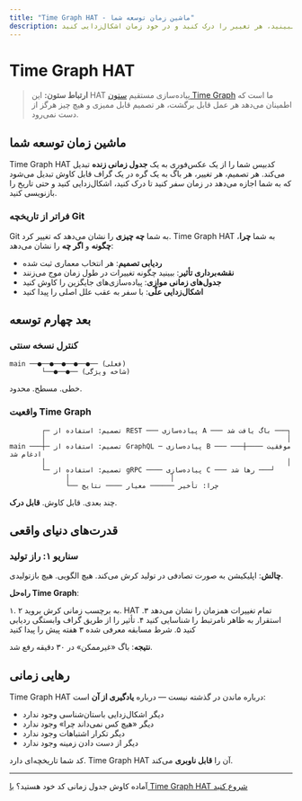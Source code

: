 ```yaml
---
title: "Time Graph HAT - ماشین زمان توسعه شما"
description: در جدول زمانی کد خود سفر کنید. هر تصمیم را ببینید، هر تغییر را درک کنید و در خود زمان اشکال‌زدایی کنید.
---
```


# <DocIcon type="time-graph" inline /> Time Graph HAT

> **ارتباط ستون:** این HAT پیاده‌سازی مستقیم [ستون Time Graph](/fa/pillars-time-graph) ما است که اطمینان می‌دهد هر عمل قابل برگشت، هر تصمیم قابل ممیزی و هیچ چیز هرگز از دست نمی‌رود.

## ماشین زمان توسعه شما

Time Graph HAT کدبیس شما را از یک عکس‌فوری به یک **جدول زمانی زنده** تبدیل می‌کند. هر تصمیم، هر تغییر، هر باگ به یک گره در یک گراف قابل کاوش تبدیل می‌شود که به شما اجازه می‌دهد در زمان سفر کنید تا درک کنید، اشکال‌زدایی کنید و حتی تاریخ را بازنویسی کنید.

### فراتر از تاریخچه Git

Git به شما **چه چیزی** را نشان می‌دهد که تغییر کرد. Time Graph HAT به شما **چرا**، **چگونه** و **اگر چه** را نشان می‌دهد:

- **ردیابی تصمیم**: هر انتخاب معماری ثبت شده
- **نقشه‌برداری تأثیر**: ببینید چگونه تغییرات در طول زمان موج می‌زنند
- **جدول‌های زمانی موازی**: پیاده‌سازی‌های جایگزین را کاوش کنید
- **اشکال‌زدایی علّی**: با سفر به عقب علل اصلی را پیدا کنید

## بعد چهارم توسعه

### کنترل نسخه سنتی

```
main ──●──●──●──●──●── (فعلی)
        └──●──●── (شاخه ویژگی)
```

خطی. مسطح. محدود.

### واقعیت Time Graph

```
        ┌─ تصمیم: استفاده از REST ─── پیاده‌سازی A ─── باگ یافت شد ───┐
        │                                                            │
main ───┼─ تصمیم: استفاده از GraphQL ─ پیاده‌سازی B ─── موفقیت ────┼─── ادغام شد
        │                                                            │
        └─ تصمیم: استفاده از gRPC ──── پیاده‌سازی C ─── رها شد ───┘
              │                         │
              └── چرا: تأخیر ────── معیار ──── نتایج
```

چند بعدی. قابل کاوش. **قابل درک**.

## قدرت‌های دنیای واقعی

### سناریو ۱: راز تولید

**چالش**: اپلیکیشن به صورت تصادفی در تولید کرش می‌کند. هیچ الگویی. هیچ بازتولیدی.

**راه‌حل Time Graph**:

۱. به برچسب زمانی کرش بروید
۲. HAT تمام تغییرات همزمان را نشان می‌دهد
۳. استقرار به ظاهر نامرتبط را شناسایی کنید
۴. تأثیر را از طریق گراف وابستگی ردیابی کنید
۵. شرط مسابقه معرفی شده ۳ هفته پیش را پیدا کنید

**نتیجه**: باگ «غیرممکن» در ۳۰ دقیقه رفع شد.

## رهایی زمانی

Time Graph HAT درباره ماندن در گذشته نیست — درباره **یادگیری از آن** است:

- دیگر اشکال‌زدایی باستان‌شناسی وجود ندارد
- دیگر «هیچ کس نمی‌داند چرا» وجود ندارد
- دیگر تکرار اشتباهات وجود ندارد
- دیگر از دست دادن زمینه وجود ندارد

کد شما تاریخچه‌ای دارد. Time Graph HAT آن را **قابل ناوبری** می‌کند.

---

آماده کاوش جدول زمانی کد خود هستید؟ [با Time Graph HAT شروع کنید](/fa/getting-started#time-graph-hat)

<PageCTA
  title="تکامل کد خود را ناوبری کنید"
  subtitle="در زمان سفر کنید تا بفهمید چگونه و چرا کد شما تکامل یافت"
  buttonText="Time Graph را کاوش کنید"
  buttonLink="/fa/getting-started"
  buttonStyle="secondary"
  footer="هر تغییر داستانی دارد. هر تصمیم زمینه‌ای دارد."
/>
